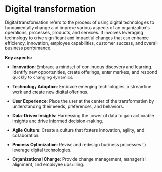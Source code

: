 # Digital transformation

Digital transformation refers to the process of using digital technologies to fundamentally change and improve various aspects of an organization's operations, processes, products, and services. It involves leveraging technology to drive significant and impactful changes that can enhance efficiency, innovation, employee capabilities, customer success, and overall business performance.

**Key aspects:**

* **Innovation**: Embrace a mindset of continuous discovery and learning. Identify new opportunities, create offerings, enter  markets, and respond quickly to changing dynamics.

* **Technology Adoption**: Embrace emerging technologies to streamline work and create new digital offerings.

* **User Experience**: Place the user at the center of the transformation by understanding their needs, preferences, and behaviors.

* **Data-Driven Insights**: Harnessing the power of data to gain actionable insights and drive informed decision-making.

* **Agile Culture**: Create a culture that fosters innovation, agility, and collaboration.

* **Process Optimization**: Revise and redesign business processes to leverage digital technologies.

* **Organizational Change**: Provide change management, managerial alignment, and employee upskilling.


